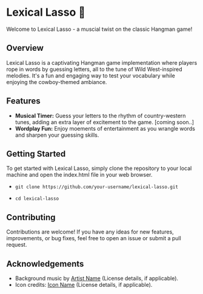 # Lexical Lasso 🎈

Welcome to Lexical Lasso - a muscial twist on the classic Hangman game!

## Overview

Lexical Lasso is a captivating Hangman game implementation where players rope in words by guessing letters, all to the tune of Wild West-inspired melodies. It's a fun and engaging way to test your vocabulary while enjoying the cowboy-themed ambiance.

## Features

- **Musical Timer:** Guess your letters to the rhythm of country-western tunes, adding an extra layer of excitement to the game. [coming soon..]
- **Wordplay Fun:** Enjoy moements of entertainment as you wrangle words and sharpen your guessing skills.

## Getting Started

To get started with Lexical Lasso, simply clone the repository to your local machine and open the index.html file in your web browser.

- `git clone https://github.com/your-username/lexical-lasso.git`

- `cd lexical-lasso`

## Contributing

Contributions are welcome! If you have any ideas for new features, improvements, or bug fixes, feel free to open an issue or submit a pull request.

## Acknowledgements
- Background music by [Artist Name](link-to-music) (License details, if applicable).
- Icon credits: [Icon Name](link-to-icon) (License details, if applicable).
